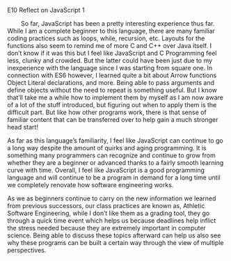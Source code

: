 <span class="c4">E10 Reflect on JavaScript 1</span></p><p class="c1 c3"><span class="c4"></span></p><p class="c1"><span class="c0">&nbsp;&nbsp;&nbsp;&nbsp;&nbsp;&nbsp;&nbsp;&nbsp;So far, JavaScript has been a pretty interesting experience thus far. While I am a complete beginner to this language, there are many familiar coding practices such as loops, while, recursion, etc. Layouts for the functions also seem to remind me of more C and C++ over Java itself. I don&rsquo;t know if it was this but I feel like JavaScript and C Programming feel less, clunky and crowded. But the latter could have been just due to my inexperience with the language since I was starting from square one. In connection with ES6 however, I learned quite a bit about Arrow functions Object Literal declarations, and more. Being able to pass arguments and define objects without the need to repeat is something useful. But I know that&rsquo;ll take me a while how to implement them by myself as I am now aware of a lot of the stuff introduced, but figuring out when to apply them is the difficult part. But like how other programs work, there is that sense of familiar content that can be transferred over to help gain a much stronger head start!</span></p><p class="c1 c3"><span class="c0"></span></p><p class="c1"><span class="c0">As far as this language&rsquo;s familiarity, I feel like JavaScript can continue to go a long way despite the amount of quirks and aging programming. It is something many programmers can recognize and continue to grow from whether they are a beginner or advanced thanks to a fairly smooth learning curve with time. Overall, I feel like JavaScript is a good programming language and will continue to be a program in demand for a long time until we completely renovate how software engineering works. </span></p><p class="c1 c3"><span class="c0"></span></p><p class="c1"><span class="c0">As we as beginners continue to carry on the new information we learned from previous successors, our class practices are known as, Athletic Software Engineering, while I don&rsquo;t like them as a grading tool, they go through a quick time event which helps us because deadlines help inflict the stress needed because they are extremely important in computer science. Being able to discuss these topics afterward can help us also see why these programs can be built a certain way through the view of multiple perspectives. </span></p></body></html>
